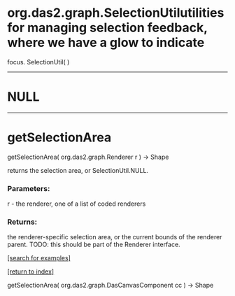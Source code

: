 # org.das2.graph.SelectionUtilutilities for managing selection feedback, where we have a glow to indicate 
 focus.
SelectionUtil( )


***
<a name="NULL"></a>
# NULL



***
<a name="getSelectionArea"></a>
# getSelectionArea
getSelectionArea( org.das2.graph.Renderer r ) &rarr; Shape

returns the selection area, or SelectionUtil.NULL.

### Parameters:
r - the renderer, one of a list of coded renderers

### Returns:
the renderer-specific selection area, or the current bounds of the renderer parent.
 TODO: this should be part of the Renderer interface.

<a href="https://github.com/autoplot/dev/search?q=getSelectionArea&unscoped_q=getSelectionArea">[search for examples]</a>

<a href="https://github.com/autoplot/documentation/blob/master/javadoc/index-all.md">[return to index]</a>

getSelectionArea( org.das2.graph.DasCanvasComponent cc ) &rarr; Shape<br>
